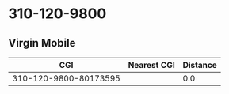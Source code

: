 # 310-120-9800
## Virgin Mobile


| CGI | Nearest CGI | Distance |
|-----|-------------|----------|
| 310-120-9800-80173595 |  | 0.0 |
